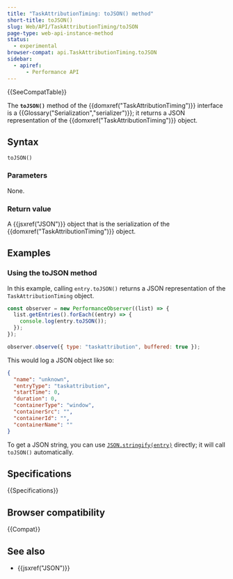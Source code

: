 ```yaml
---
title: "TaskAttributionTiming: toJSON() method"
short-title: toJSON()
slug: Web/API/TaskAttributionTiming/toJSON
page-type: web-api-instance-method
status:
  - experimental
browser-compat: api.TaskAttributionTiming.toJSON
sidebar:
  - apiref:
      - Performance API
---
```


{{SeeCompatTable}}

The **`toJSON()`** method of the {{domxref("TaskAttributionTiming")}} interface is a {{Glossary("Serialization","serializer")}}; it returns a JSON representation of the {{domxref("TaskAttributionTiming")}} object.

## Syntax

```js-nolint
toJSON()
```

### Parameters

None.

### Return value

A {{jsxref("JSON")}} object that is the serialization of the {{domxref("TaskAttributionTiming")}} object.

## Examples

### Using the toJSON method

In this example, calling `entry.toJSON()` returns a JSON representation of the `TaskAttributionTiming` object.

```js
const observer = new PerformanceObserver((list) => {
  list.getEntries().forEach((entry) => {
    console.log(entry.toJSON());
  });
});

observer.observe({ type: "taskattribution", buffered: true });
```

This would log a JSON object like so:

```json
{
  "name": "unknown",
  "entryType": "taskattribution",
  "startTime": 0,
  "duration": 0,
  "containerType": "window",
  "containerSrc": "",
  "containerId": "",
  "containerName": ""
}
```

To get a JSON string, you can use [`JSON.stringify(entry)`](/en-US/docs/Web/JavaScript/Reference/Global_Objects/JSON/stringify) directly; it will call `toJSON()` automatically.

## Specifications

{{Specifications}}

## Browser compatibility

{{Compat}}

## See also

- {{jsxref("JSON")}}
